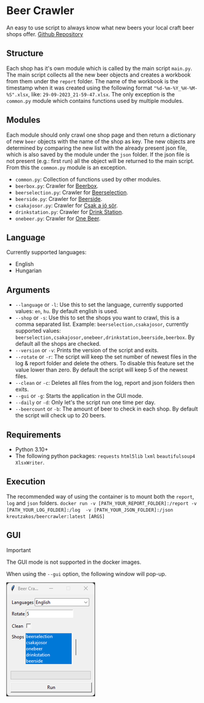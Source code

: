 # Beer Crawler
An easy to use script to always know what new beers your local craft beer shops offer.
[Github Repository](https://github.com/Akos-Kreutz/beer-crawler)

## Structure
Each shop has it's own module which is called by the main script `main.py`. The main script collects all the new beer objects and creates a workbook from them under the `report` folder. The name of the workbook is the timestamp when it was created using the following format `"%d-%m-%Y_%H-%M-%S".xlsx`, like: `29-09-2023_21-59-47.xlsx`. The only exception is the `common.py` module which contains functions used by multiple modules. 

## Modules
Each module should only crawl one shop page and then return a dictionary of new `beer` objects with the name of the shop as key. The new objects are determined by comparing the new list with the already present json file, which is also saved by the module under the `json` folder. If the json file is not present (e.g.: first run) all the object will be returned to the main script. From this the `common.py` module is an exception.
- `common.py`: Collection of functions used by other modules.
- `beerbox.py`: Crawler for [Beerbox](https://beerbox.hu/).
- `beerselection.py`: Crawler for [Beerselection](https://www.beerselection.hu/).
- `beerside.py`: Crawler for [Beerside](https://www.beerside.hu/).
- `csakajosor.py`: Crawler for [Csak a jó sör](https://www.csakajosor.hu/).
- `drinkstation.py`: Crawler for [Drink Station](https://drinkstation.hu/).
- `onebeer.py`: Crawler for [One Beer](https://onebeer.hu/).

## Language
Currently supported languages:
- English
- Hungarian

## Arguments
- `--language` or `-l`: Use this to set the language, currently supported values: `en`, `hu`. By default english is used.
- `--shop` or `-s`: Use this to set the shops you want to crawl, this is a comma separated list. Example: `beerselection,csakajosor`, currently supported values: `beerselection,csakajosor,onebeer,drinkstation,beerside,beerbox`. By default all the shops are checked.
- `--version` or `-v`: Prints the version of the script and exits.
- `--rotate` or `-r`: The script will keep the set number of newest files in the log & report folder and delete the others. To disable this feature set the value lower than zero. By default the script will keep 5 of the newest files.
- `--clean` or `-c`: Deletes all files from the log, report and json folders then exits.
- `--gui` or `-g`: Starts the application in the GUI mode.
- `--daily` or `-d`: Only let's the script run one time per day.
- `--beercount` or `-b`: The amount of beer to check in each shop. By default the script will check up to 20 beers.

## Requirements
- Python 3.10+
- The following python packages: `requests` `html5lib` `lxml` `beautifulsoup4` `XlsxWriter`.

## Execution
The recommended way of using the container is to mount both the `report`, `log` and `json` folders.
`docker run -v [PATH_YOUR_REPORT_FOLDER]:/report -v [PATH_YOUR_LOG_FOLDER]:/log  -v [PATH_YOUR_JSON_FOLDER]:/json kreutzakos/beercrawler:latest [ARGS]`

## GUI
> [!IMPORTANT]  
> The GUI mode is not supported in the docker images.

When using the `--gui` option, the following window will pop-up.
<p align="left">
  <img title="GUI" alt='GUI' src='https://raw.githubusercontent.com/Akos-Kreutz/beer-crawler/main/docs/images/GUI.png' width="232px" height="297px"></img>
</p>